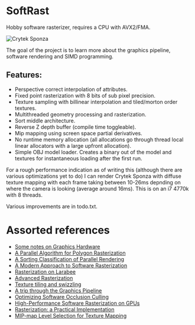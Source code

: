 # SoftRast
Hobby software rasterizer, requires a CPU with AVX2/FMA.

![Crytek Sponza](https://i.imgur.com/5z5ISe5.jpg)

The goal of the project is to learn more about the graphics pipeline, software rendering and SIMD programming. 

## Features:
- Perspective correct interpolation of attributes.
- Fixed point rasterization with 8 bits of sub pixel precision.
- Texture sampling with billinear interpolation and tiled/morton order textures.
- Multithreaded geometry processing and rasterization.
- Sort middle architecture.
- Reverse Z depth buffer (compile time toggleable).
- Mip mapping using screen space partial derivatives.
- No runtime memory allocation (all allocations go through thread local linear allocators with a large upfront allocation).
- Simple OBJ model loader. Creates a binary out of the model and textures for instantaneous loading after the first run.

For a rough performance indication as of writing this (although there are various optimizations yet to do) I can render Crytek Sponza with diffuse texture mapping with each frame taking between 10-26ms depnding on where the camera is looking (average around 16ms). This is on an i7 4770k with 8 threads.

Various improvements are in todo.txt.

# Assorted references
- [Some notes on Graphics Hardware](http://fileadmin.cs.lth.se/cs/Personal/Tomas_Akenine-Moller/gh20121127.pdf) 
- [A Parallel Algorithm for Polygon Rasterization](https://www.cs.drexel.edu/~david/Classes/Papers/comp175-06-pineda.pdf) 
- [A Sorting Classification of Parallel Rendering](http://www.cs.cmu.edu/afs/cs/academic/class/15869-f11/www/readings/molnar94_sorting.pdf)
- [A Modern Approach to Software Rasterization](https://www.semanticscholar.org/paper/A-Modern-Approach-to-Software-Rasterization-Taylor/082e452fea9591687e8c5eea51e6c7c5ff1f18aa)
- [Rasterization on Larabee](http://www.cs.cmu.edu/afs/cs/academic/class/15869-f11/www/readings/abrash09_lrbrast.pdf)
- [Advanced Rasterization](https://web.archive.org/web/20120625103536/http://devmaster.net/forums/topic/1145-advanced-rasterization/)
- [Texture tiling and swizzling](https://fgiesen.wordpress.com/2011/01/17/texture-tiling-and-swizzling/)
- [A trip through the Graphics Pipeline](https://fgiesen.wordpress.com/2011/07/09/a-trip-through-the-graphics-pipeline-2011-index/)
- [Optimizing Software Occlusion Culling](https://fgiesen.wordpress.com/2013/02/17/optimizing-sw-occlusion-culling-index/)
- [High-Performance Software Rasterization on GPUs](https://research.nvidia.com/publication/high-performance-software-rasterization-gpus)
- [Rasterization: a Practical Implementation](https://www.scratchapixel.com/lessons/3d-basic-rendering/rasterization-practical-implementation/overview-rasterization-algorithm)
- [MIP-map Level Selection for Texture Mapping](https://pdfs.semanticscholar.org/9eb3/0298a11e40adf3e3e2ca30b67c3cb90565cf.pdf)
